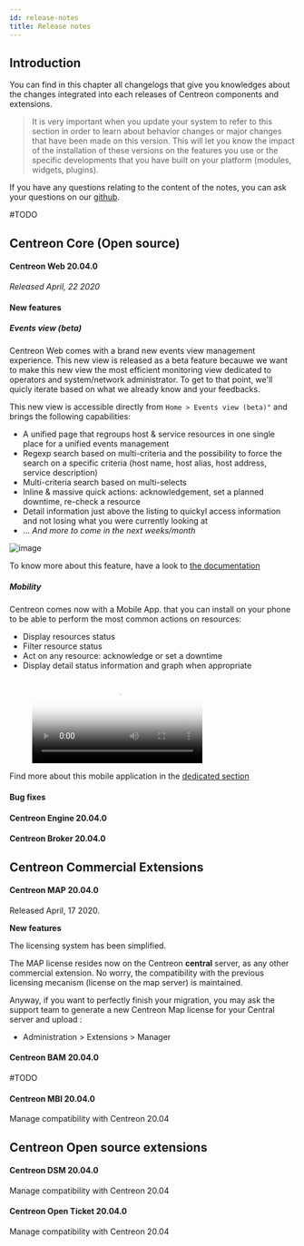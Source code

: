 ```yaml
---
id: release-notes
title: Release notes
---
```


## Introduction

You can find in this chapter all changelogs that give you knowledges about the
changes integrated into each releases of Centreon components and extensions.

> It is very important when you update your system to refer to this section in
> order to learn about behavior changes or major changes that have been made on
> this version. This will let you know the impact of the installation of these
> versions on the features you use or the specific developments that you have
> built on your platform (modules, widgets, plugins).

If you have any questions relating to the content of the notes, you can ask your
questions on our [github](https://github.com/centreon/centreon).

#TODO

## Centreon Core (Open source)

<!--DOCUSAURUS_CODE_TABS-->
<!--Centreon Web -->

#### Centreon Web 20.04.0

*Released April, 22  2020*

#### New features

##### Events view (beta)

Centreon Web comes with a brand new events view management experience. This new view is released 
as a beta feature becauwe we want to make this new view the most efficient monitoring view dedicated to operators
and system/network administrator. To get to that point, we'll quicly iterate based on what we already 
know and your feedbacks.

This new view is accessible directly from `Home > Events view (beta)"` and brings the following capabilities:

* A unified page that regroups host & service resources in one single place for a unified events management
* Regexp search based on multi-criteria and the possibility to force the search on a specific criteria 
 (host name, host alias, host address, service description)
* Multi-criteria search based on multi-selects 
* Inline & massive quick actions: acknowledgement, set a planned downtime, re-check a resource
* Detail information just above the listing to quickyl access information and not losing what you were currently looking at
* ... *And more to come in the next weeks/month*

![image](../assets/alerts/events-view/events-view-demo.gif)

To know more about this feature, have a look to [the documentation](../alerts/events-view)

##### Mobility

Centreon comes now with a Mobile App. that you can install on your phone to be able to perform the 
most common actions on resources:

* Display resources status 
* Filter resource status 
* Act on any resource: acknowledge or set a downtime
* Display detail status information and graph when appropriate

<figure class="video_container">
  <video controls="true" allowfullscreen="true" poster="path/to/poster_image.png">
    <source src="../assets/mobile/mobile-demo.mp4" type="video/mp4">
  </video>
</figure>

Find more about this mobile application in the [dedicated section](../mobile/introduction)

#### Bug fixes

<!--Centreon Engine -->

#### Centreon Engine 20.04.0


<!--Centreon Broker -->

#### Centreon Broker 20.04.0



<!--END_DOCUSAURUS_CODE_TABS-->

## Centreon Commercial Extensions

<!--DOCUSAURUS_CODE_TABS-->

<!--Centreon MAP -->

#### Centreon MAP 20.04.0

Released April, 17 2020.

**New features**

The licensing system has been simplified.

The MAP license resides now on the Centreon **central** server, as any other
commercial extension. No worry, the compatibility with the previous licensing
mecanism (license on the map server) is maintained.

Anyway, if you want to perfectly finish your migration, you may ask the support
team to generate a new Centreon Map license for your Central server and upload :

  - Administration > Extensions > Manager


<!--Centreon BAM -->

#### Centreon BAM 20.04.0

#TODO


<!--Centreon MBI -->

#### Centreon MBI 20.04.0

Manage compatibility with Centreon 20.04

<!--END_DOCUSAURUS_CODE_TABS-->


## Centreon Open source extensions 

<!--DOCUSAURUS_CODE_TABS-->

<!--Centreon DSM -->

#### Centreon DSM 20.04.0

Manage compatibility with Centreon 20.04


<!--Centreon Open Ticket  -->

#### Centreon Open Ticket 20.04.0

Manage compatibility with Centreon 20.04


<!--END_DOCUSAURUS_CODE_TABS-->

